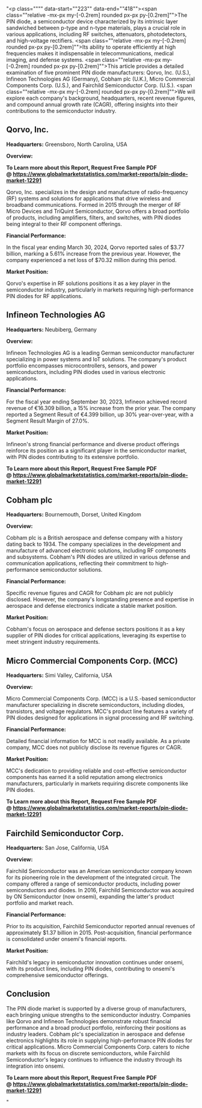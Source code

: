 "<p class="""" data-start=""223"" data-end=""418""><span class=""relative -mx-px my-[-0.2rem] rounded px-px py-[0.2rem]"">The PIN diode, a semiconductor device characterized by its intrinsic layer sandwiched between p-type and n-type materials, plays a crucial role in various applications, including RF switches, attenuators, photodetectors, and high-voltage rectifiers.</span> <span class=""relative -mx-px my-[-0.2rem] rounded px-px py-[0.2rem]"">Its ability to operate efficiently at high frequencies makes it indispensable in telecommunications, medical imaging, and defense systems.</span> <span class=""relative -mx-px my-[-0.2rem] rounded px-px py-[0.2rem]"">This article provides a detailed examination of five prominent PIN diode manufacturers: Qorvo, Inc. (U.S.), Infineon Technologies AG (Germany), Cobham plc (U.K.), Micro Commercial Components Corp. (U.S.), and Fairchild Semiconductor Corp. (U.S.).</span> <span class=""relative -mx-px my-[-0.2rem] rounded px-px py-[0.2rem]"">We will explore each company's background, headquarters, recent revenue figures, and compound annual growth rate (CAGR), offering insights into their contributions to the semiconductor industry.</span></p>
<h2 class="""" data-start=""420"" data-end=""434"">Qorvo, Inc.</h2>
<p class="""" data-start=""436"" data-end=""535""><strong data-start=""436"" data-end=""453"">Headquarters:</strong> <span class=""relative -mx-px my-[-0.2rem] rounded px-px py-[0.2rem]"">Greensboro, North Carolina, USA</span></p>
<p class="""" data-start=""537"" data-end=""550""><strong data-start=""537"" data-end=""550"">Overview:</strong></p>
<p class="""" data-start=""537"" data-end=""550""><strong data-start=""537"" data-end=""550""><strong>To Learn more about this Report, Request Free Sample PDF @&nbsp;<a href=""https://www.globalmarketstatistics.com/market-reports/pin-diode-market-12291"">https://www.globalmarketstatistics.com/market-reports/pin-diode-market-12291</a></strong></strong></p>
<p class="""" data-start=""552"" data-end=""671""><span class=""relative -mx-px my-[-0.2rem] rounded px-px py-[0.2rem]"">Qorvo, Inc. specializes in the design and manufacture of radio-frequency (RF) systems and solutions for applications that drive wireless and broadband communications.</span> <span class=""relative -mx-px my-[-0.2rem] rounded px-px py-[0.2rem]"">Formed in 2015 through the merger of RF Micro Devices and TriQuint Semiconductor, Qorvo offers a broad portfolio of products, including amplifiers, filters, and switches, with PIN diodes being integral to their RF component offerings.</span></p>
<p class="""" data-start=""673"" data-end=""699""><strong data-start=""673"" data-end=""699"">Financial Performance:</strong></p>
<p class="""" data-start=""701"" data-end=""866""><span class=""relative -mx-px my-[-0.2rem] rounded px-px py-[0.2rem]"">In the fiscal year ending March 30, 2024, Qorvo reported sales of $3.77 billion, marking a 5.61% increase from the previous year.</span> <span class=""relative -mx-px my-[-0.2rem] rounded px-px py-[0.2rem]"">However, the company experienced a net loss of $70.32 million during this period.</span></p>
<p class="""" data-start=""868"" data-end=""888""><strong data-start=""868"" data-end=""888"">Market Position:</strong></p>
<p class="""" data-start=""890"" data-end=""975""><span class=""relative -mx-px my-[-0.2rem] rounded px-px py-[0.2rem]"">Qorvo's expertise in RF solutions positions it as a key player in the semiconductor industry, particularly in markets requiring high-performance PIN diodes for RF applications.</span></p>
<h2 class="""" data-start=""977"" data-end=""1004"">Infineon Technologies AG</h2>
<p class="""" data-start=""1006"" data-end=""1109""><strong data-start=""1006"" data-end=""1023"">Headquarters:</strong> <span class=""relative -mx-px my-[-0.2rem] rounded px-px py-[0.2rem]"">Neubiberg, Germany</span></p>
<p class="""" data-start=""1111"" data-end=""1124""><strong data-start=""1111"" data-end=""1124"">Overview:</strong></p>
<p class="""" data-start=""1126"" data-end=""1251""><span class=""relative -mx-px my-[-0.2rem] rounded px-px py-[0.2rem]"">Infineon Technologies AG is a leading German semiconductor manufacturer specializing in power systems and IoT solutions.</span> <span class=""relative -mx-px my-[-0.2rem] rounded px-px py-[0.2rem]"">The company's product portfolio encompasses microcontrollers, sensors, and power semiconductors, including PIN diodes used in various electronic applications.</span></p>
<p class="""" data-start=""1253"" data-end=""1279""><strong data-start=""1253"" data-end=""1279"">Financial Performance:</strong></p>
<p class="""" data-start=""1281"" data-end=""1446""><span class=""relative -mx-px my-[-0.2rem] rounded px-px py-[0.2rem]"">For the fiscal year ending September 30, 2023, Infineon achieved record revenue of &euro;16.309 billion, a 15% increase from the prior year.</span> <span class=""relative -mx-px my-[-0.2rem] rounded px-px py-[0.2rem]"">The company reported a Segment Result of &euro;4.399 billion, up 30% year-over-year, with a Segment Result Margin of 27.0%.</span>&nbsp;</p>
<p class="""" data-start=""1448"" data-end=""1468""><strong data-start=""1448"" data-end=""1468"">Market Position:</strong></p>
<p class="""" data-start=""1470"" data-end=""1555""><span class=""relative -mx-px my-[-0.2rem] rounded px-px py-[0.2rem]"">Infineon's strong financial performance and diverse product offerings reinforce its position as a significant player in the semiconductor market, with PIN diodes contributing to its extensive portfolio.</span></p>
<p class="""" data-start=""1470"" data-end=""1555""><strong>To Learn more about this Report, Request Free Sample PDF @&nbsp;<a href=""https://www.globalmarketstatistics.com/market-reports/pin-diode-market-12291"">https://www.globalmarketstatistics.com/market-reports/pin-diode-market-12291</a></strong></p>
<h2 class="""" data-start=""1557"" data-end=""1570"">Cobham plc</h2>
<p class="""" data-start=""1572"" data-end=""1675""><strong data-start=""1572"" data-end=""1589"">Headquarters:</strong> <span class=""relative -mx-px my-[-0.2rem] rounded px-px py-[0.2rem]"">Bournemouth, Dorset, United Kingdom</span></p>
<p class="""" data-start=""1677"" data-end=""1690""><strong data-start=""1677"" data-end=""1690"">Overview:</strong></p>
<p class="""" data-start=""1692"" data-end=""1857""><span class=""relative -mx-px my-[-0.2rem] rounded px-px py-[0.2rem]"">Cobham plc is a British aerospace and defense company with a history dating back to 1934.</span> <span class=""relative -mx-px my-[-0.2rem] rounded px-px py-[0.2rem]"">The company specializes in the development and manufacture of advanced electronic solutions, including RF components and subsystems.</span> <span class=""relative -mx-px my-[-0.2rem] rounded px-px py-[0.2rem]"">Cobham's PIN diodes are utilized in various defense and communication applications, reflecting their commitment to high-performance semiconductor solutions.</span></p>
<p class="""" data-start=""1859"" data-end=""1885""><strong data-start=""1859"" data-end=""1885"">Financial Performance:</strong></p>
<p class="""" data-start=""1887"" data-end=""2012""><span class=""relative -mx-px my-[-0.2rem] rounded px-px py-[0.2rem]"">Specific revenue figures and CAGR for Cobham plc are not publicly disclosed.</span> <span class=""relative -mx-px my-[-0.2rem] rounded px-px py-[0.2rem]"">However, the company's longstanding presence and expertise in aerospace and defense electronics indicate a stable market position.</span></p>
<p class="""" data-start=""2014"" data-end=""2034""><strong data-start=""2014"" data-end=""2034"">Market Position:</strong></p>
<p class="""" data-start=""2036"" data-end=""2121""><span class=""relative -mx-px my-[-0.2rem] rounded px-px py-[0.2rem]"">Cobham's focus on aerospace and defense sectors positions it as a key supplier of PIN diodes for critical applications, leveraging its expertise to meet stringent industry requirements.</span></p>
<h2 class="""" data-start=""2123"" data-end=""2165"">Micro Commercial Components Corp. (MCC)</h2>
<p class="""" data-start=""2167"" data-end=""2270""><strong data-start=""2167"" data-end=""2184"">Headquarters:</strong> <span class=""relative -mx-px my-[-0.2rem] rounded px-px py-[0.2rem]"">Simi Valley, California, USA</span></p>
<p class="""" data-start=""2272"" data-end=""2285""><strong data-start=""2272"" data-end=""2285"">Overview:</strong></p>
<p class="""" data-start=""2287"" data-end=""2412""><span class=""relative -mx-px my-[-0.2rem] rounded px-px py-[0.2rem]"">Micro Commercial Components Corp. (MCC) is a U.S.-based semiconductor manufacturer specializing in discrete semiconductors, including diodes, transistors, and voltage regulators.</span> <span class=""relative -mx-px my-[-0.2rem] rounded px-px py-[0.2rem]"">MCC's product line features a variety of PIN diodes designed for applications in signal processing and RF switching.</span></p>
<p class="""" data-start=""2414"" data-end=""2440""><strong data-start=""2414"" data-end=""2440"">Financial Performance:</strong></p>
<p class="""" data-start=""2442"" data-end=""2567""><span class=""relative -mx-px my-[-0.2rem] rounded px-px py-[0.2rem]"">Detailed financial information for MCC is not readily available.</span> <span class=""relative -mx-px my-[-0.2rem] rounded px-px py-[0.2rem]"">As a private company, MCC does not publicly disclose its revenue figures or CAGR.</span></p>
<p class="""" data-start=""2569"" data-end=""2589""><strong data-start=""2569"" data-end=""2589"">Market Position:</strong></p>
<p class="""" data-start=""2591"" data-end=""2676""><span class=""relative -mx-px my-[-0.2rem] rounded px-px py-[0.2rem]"">MCC's dedication to providing reliable and cost-effective semiconductor components has earned it a solid reputation among electronics manufacturers, particularly in markets requiring discrete components like PIN diodes.</span></p>
<p class="""" data-start=""2591"" data-end=""2676""><strong>To Learn more about this Report, Request Free Sample PDF @&nbsp;<a href=""https://www.globalmarketstatistics.com/market-reports/pin-diode-market-12291"">https://www.globalmarketstatistics.com/market-reports/pin-diode-market-12291</a></strong></p>
<h2 class="""" data-start=""2678"" data-end=""2710"">Fairchild Semiconductor Corp.</h2>
<p class="""" data-start=""2712"" data-end=""2815""><strong data-start=""2712"" data-end=""2729"">Headquarters:</strong> <span class=""relative -mx-px my-[-0.2rem] rounded px-px py-[0.2rem]"">San Jose, California, USA</span></p>
<p class="""" data-start=""2817"" data-end=""2830""><strong data-start=""2817"" data-end=""2830"">Overview:</strong></p>
<p class="""" data-start=""2832"" data-end=""2997""><span class=""relative -mx-px my-[-0.2rem] rounded px-px py-[0.2rem]"">Fairchild Semiconductor was an American semiconductor company known for its pioneering role in the development of the integrated circuit.</span> <span class=""relative -mx-px my-[-0.2rem] rounded px-px py-[0.2rem]"">The company offered a range of semiconductor products, including power semiconductors and diodes.</span> <span class=""relative -mx-px my-[-0.2rem] rounded px-px py-[0.2rem]"">In 2016, Fairchild Semiconductor was acquired by ON Semiconductor (now onsemi), expanding the latter's product portfolio and market reach.</span></p>
<p class="""" data-start=""2999"" data-end=""3025""><strong data-start=""2999"" data-end=""3025"">Financial Performance:</strong></p>
<p class="""" data-start=""3027"" data-end=""3152""><span class=""relative -mx-px my-[-0.2rem] rounded px-px py-[0.2rem]"">Prior to its acquisition, Fairchild Semiconductor reported annual revenues of approximately $1.37 billion in 2015.</span> <span class=""relative -mx-px my-[-0.2rem] rounded px-px py-[0.2rem]"">Post-acquisition, financial performance is consolidated under onsemi's financial reports.</span></p>
<p class="""" data-start=""3154"" data-end=""3174""><strong data-start=""3154"" data-end=""3174"">Market Position:</strong></p>
<p class="""" data-start=""3176"" data-end=""3261""><span class=""relative -mx-px my-[-0.2rem] rounded px-px py-[0.2rem]"">Fairchild's legacy in semiconductor innovation continues under onsemi, with its product lines, including PIN diodes, contributing to onsemi's comprehensive semiconductor offerings.</span></p>
<h2 class="""" data-start=""3263"" data-end=""3276"">Conclusion</h2>
<p class="""" data-start=""3278"" data-end=""3999"">The PIN diode market is supported by a diverse group of manufacturers, each bringing unique strengths to the semiconductor industry. Companies like Qorvo and Infineon Technologies demonstrate robust financial performance and a broad product portfolio, reinforcing their positions as industry leaders. Cobham plc's specialization in aerospace and defense electronics highlights its role in supplying high-performance PIN diodes for critical applications. Micro Commercial Components Corp. caters to niche markets with its focus on discrete semiconductors, while Fairchild Semiconductor's legacy continues to influence the industry through its integration into onsemi.</p>
<p class="""" data-start=""3278"" data-end=""3999""><strong>To Learn more about this Report, Request Free Sample PDF @&nbsp;<a href=""https://www.globalmarketstatistics.com/market-reports/pin-diode-market-12291"">https://www.globalmarketstatistics.com/market-reports/pin-diode-market-12291</a></strong></p>"
